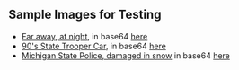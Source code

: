 ## Sample Images for Testing
- [Far away, at night](https://i.imgur.com/zZTyTlE.jpeg), in base64 [here](./sample1.txt)
- [90's State Trooper Car](https://i.imgur.com/EgA89Lw.jpeg), in base64 [here](./sample2.txt)
- [Michigan State Police, damaged in snow](https://i.imgur.com/1kPJyNK.jpeg) in base64 [here](./sample3.txt)